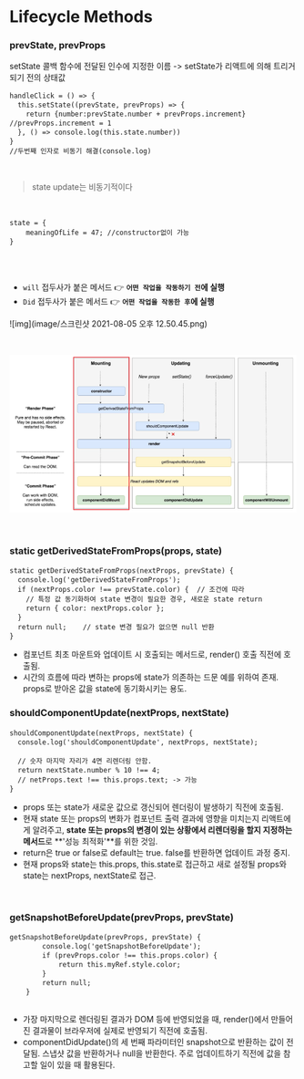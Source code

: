 # Lifecycle Methods

### prevState, prevProps

setState 콜백 함수에 전달된 인수에 지정한 이름 -> setState가 리액트에 의해 트리거 되기 전의 상태값

```react
handleClick = () => {
  this.setState((prevState, prevProps) => {
    return {number:prevState.number + prevProps.increment}	//prevProps.increment = 1
  }, () => console.log(this.state.number))
}
//두번째 인자로 비동기 해결(console.log)
```

<br/>

> state update는 비동기적이다

<br/>

```react
state = {
	meaningOfLife = 47;	//constructor없이 가능
}
```

<br/>

<br/>

- `will` 접두사가 붙은 메서드 👉 **`어떤 작업을 작동하기 전`에 실행**
- `Did` 접두사가 붙은 메서드 👉 **`어떤 작업을 작동한 후`에 실행**

![img](image/스크린샷 2021-08-05 오후 12.50.45.png)

<br/>

![img](image/image-3602350.png)

<br/>

 ### static getDerivedStateFromProps(props, state)

```null
static getDerivedStateFromProps(nextProps, prevState) {
  console.log('getDerivedStateFromProps');
  if (nextProps.color !== prevState.color) {  // 조건에 따라
    // 특정 값 동기화하여 state 변경이 필요한 경우, 새로운 state return
    return { color: nextProps.color };  
  }
  return null;    // state 변경 필요가 없으면 null 반환
}
```

- 컴포넌트 최초 마운트와 업데이트 시 호출되는 메서드로, render() 호출 직전에 호출됨.
- 시간의 흐름에 따라 변하는 props에 state가 의존하는 드문 예를 위하여 존재. props로 받아온 값을 state에 동기화시키는 용도.

### shouldComponentUpdate(nextProps, nextState)

```null
shouldComponentUpdate(nextProps, nextState) {
  console.log('shouldComponentUpdate', nextProps, nextState);

  // 숫자 마지막 자리가 4면 리렌더링 안함.
  return nextState.number % 10 !== 4;
  // netProps.text !== this.props.text; -> 가능
}
```

- props 또는 state가 새로운 값으로 갱신되어 렌더링이 발생하기 직전에 호출됨.
- 현재 state 또는 props의 변화가 컴포넌트 출력 결과에 영향을 미치는지 리액트에게 알려주고, **state 또는 props의 변경이 있는 상황에서 리렌더링을 할지 지정하는 메서드**로 **'성능 최적화'**를 위한 것임.
- return은 true or false로 default는 true. false를 반환하면 업데이트 과정 중지.
- 현재 props와 state는 this.props, this.state로 접근하고 새로 설정될 props와 state는 nextProps, nextState로 접근.

<Br/>

### getSnapshotBeforeUpdate(prevProps, prevState)

```null
getSnapshotBeforeUpdate(prevProps, prevState) {
        console.log('getSnapshotBeforeUpdate');
        if (prevProps.color !== this.props.color) {
            return this.myRef.style.color;
        }
        return null;
    }
  
```

- 가장 마지막으로 렌더링된 결과가 DOM 등에 반영되었을 때, render()에서 만들어진 결과물이 브라우저에 실제로 반영되기 직전에 호출됨.
- componentDidUpdate()의 세 번째 파라미터인 snapshot으로 반환하는 값이 전달됨.
  스냅샷 값을 반환하거나 null을 반환한다.
  주로 업데이트하기 직전에 값을 참고할 일이 있을 때 활용된다.